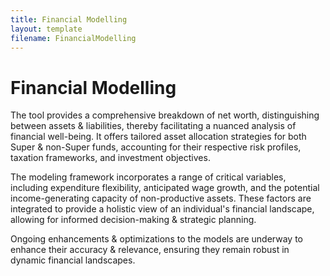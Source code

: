 ```yaml
---
title: Financial Modelling
layout: template
filename: FinancialModelling
--- 
```

# Financial Modelling
The tool provides a comprehensive breakdown of net worth, distinguishing between assets & liabilities, thereby facilitating a nuanced analysis of financial well-being. It offers tailored asset allocation strategies for both Super & non-Super funds, accounting for their respective risk profiles, taxation frameworks, and investment objectives.

The modeling framework incorporates a range of critical variables, including expenditure flexibility, anticipated wage growth, and the potential income-generating capacity of non-productive assets. These factors are integrated to provide a holistic view of an individual's financial landscape, allowing for informed decision-making & strategic planning.

Ongoing enhancements & optimizations to the models are underway to enhance their accuracy & relevance, ensuring they remain robust in dynamic financial landscapes.
